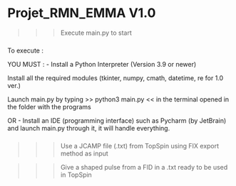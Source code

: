 # Projet_RMN_EMMA V1.0


>>> Execute main.py to start

###
To execute :


YOU MUST : - Install a Python Interpreter (Version 3.9 or newer)

Install all the required modules (tkinter, numpy, cmath, datetime, re  for 1.0 ver.)

Launch main.py by typing >> python3 main.py << in the terminal opened in the folder with the programs

 OR - Install an IDE (programming interface) such as Pycharm (by JetBrain) and launch main.py through it, it will handle everything.
 
 ###

>>> Use a JCAMP file (.txt) from TopSpin using FIX export method as input

>>> Give a shaped pulse from a FID in a .txt ready to be used in TopSpin